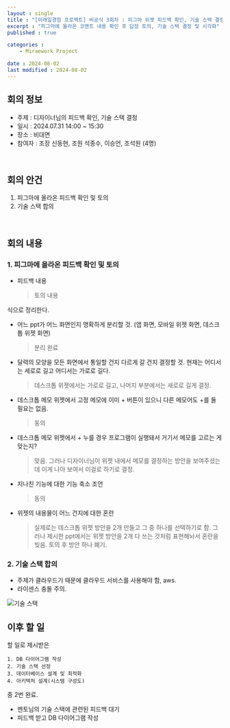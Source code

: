 ```yaml
---
layout : single
title : "[미래일경험 프로젝트] 비공식 3회차 : 피그마 위젯 피드백 확인, 기술 스택 결정"
excerpt : "피그마에 올라온 코멘트 내용 확인 후 답장 토의, 기술 스택 결정 및 시각화"
published : true

categories : 
    - Miraework Project

date : 2024-08-02
last modified : 2024-08-02
---
```

## 회의 정보
+ 주제 : 디자이너님의 피드백 확인, 기술 스택 결정
+ 일시 : 2024.07.31 14:00 ~ 15:30
+ 장소 : 비대면
+ 참여자 : 조장 신동현, 조원 석종수, 이승언, 조석원 (4명)

<br>

## 회의 안건
1. 피그마에 올라온 피드백 확인 및 토의
2. 기술 스택 합의

<br>

## 회의 내용 
### 1. 피그마에 올라온 피드백 확인 및 토의
- 피드백 내용
  > 토의 내용   

식으로 정리한다.
- 어느 ppt가 어느 화면인지 명확하게 분리할 것. (앱 화면, 모바일 위젯 화면, 데스크톱 위젯 화면)  
  > 분리 완료
- 달력의 모양을 모든 화면에서 통일할 건지 다르게 갈 건지 결정할 것. 현재는 어디서는 세로로 길고 어디서는 가로로 길다.
  > 데스크톱 위젯에서는 가로로 길고, 나머지 부분에서는 새로로 길게 결정.
- 데스크톱 메모 위젯에서 고정 메모에 이미 + 버튼이 있으니 다른 메모어도 +를 둘 필요는 없음. 
  > 동의
- 데스크톱 메모 위젯에서 + 누를 경우 프로그램이 실행돼서 거기서 메모를 고르는 게 맞는지?
  > 맞음. 그러나 디자이너님이 위젯 내에서 메모를 결정하는 방안을 보여주셨는데 이게 나아 보여서 이걸로 하기로 결정.
- 지나친 기능에 대한 기능 축소 조언
  > 동의
 - 위젯의 내용물이 어느 건지에 대한 혼란
   > 실제로는 데스크톱 위젯 방안을 2개 만들고 그 중 하나를 선택하기로 함. 그러나 제시한 ppt에서는 위젯 방안을 2개 다 쓰는 것처럼 표현해놔서 혼란을 빚음. 토의 후 방안 하나 폐기.


### 2. 기술 스택 합의
- 주제가 클라우드기 때문에 클라우드 서비스를 사용해야 함, aws.
- 라이센스 충돌 주의.  
 
![기술 스택](https://github.com/user-attachments/assets/4f9dd288-c18a-4dc4-9299-3b06946ff19b)


## 이후 할 일
할 일로 제시받은
```
1. DB 다이어그램 작성
2. 기술 스택 선정
3. 데이터베이스 설계 및 최적화
4. 아키텍처 설계(시스템 구성도)
```
중 2번 완료.  

- 멘토님의 기술 스택에 관련된 피드백 대기
- 피드백 받고 DB 다이어그램 작성